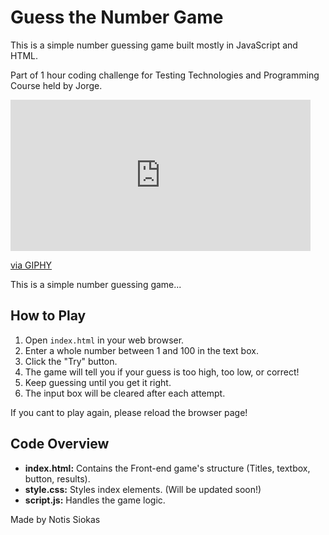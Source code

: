 # Guess the Number Game

This is a simple number guessing game built mostly in JavaScript and HTML.

Part of 1 hour coding challenge for Testing Technologies and Programming Course held by Jorge.

<iframe src="https://giphy.com/embed/HhjgMmTOQ5VK53J3V7" width="480" height="242" frameBorder="0" class="giphy-embed" allowFullScreen></iframe><p><a href="https://giphy.com/gifs/HhjgMmTOQ5VK53J3V7">via GIPHY</a></p>

This is a simple number guessing game... 

## How to Play

1. Open `index.html` in your web browser.
2. Enter a whole number between 1 and 100 in the text box.
3. Click the "Try" button.
4. The game will tell you if your guess is too high, too low, or correct!
5. Keep guessing until you get it right.
6. The input box will be cleared after each attempt.

If you cant to play again, please reload the browser page!

## Code Overview

* **index.html:** Contains the Front-end game's structure (Titles, textbox, button, results).
* **style.css:** Styles index elements. (Will be updated soon!)
* **script.js:** Handles the game logic.

Made by Notis Siokas 